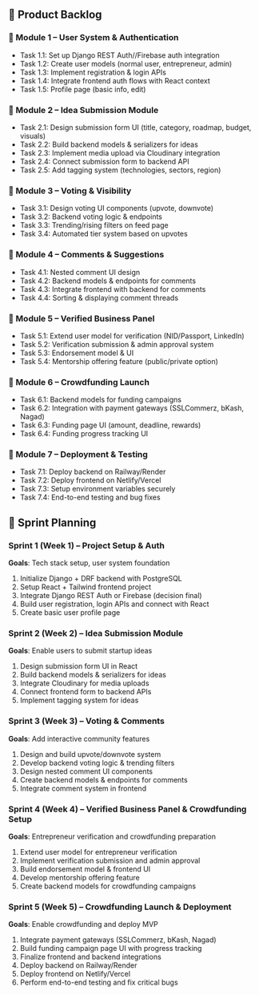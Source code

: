 ## 📝 **Product Backlog**

### **🔹 Module 1 – User System & Authentication**
* Task 1.1: Set up Django REST Auth//Firebase auth integration
* Task 1.2: Create user models (normal user, entrepreneur, admin)
* Task 1.3: Implement registration & login APIs
* Task 1.4: Integrate frontend auth flows with React context
* Task 1.5: Profile page (basic info, edit)

### **🔹 Module 2 – Idea Submission Module**
* Task 2.1: Design submission form UI (title, category, roadmap, budget, visuals)
* Task 2.2: Build backend models & serializers for ideas
* Task 2.3: Implement media upload via Cloudinary integration
* Task 2.4: Connect submission form to backend API
* Task 2.5: Add tagging system (technologies, sectors, region)


### **🔹 Module 3 – Voting & Visibility**
* Task 3.1: Design voting UI components (upvote, downvote)
* Task 3.2: Backend voting logic & endpoints
* Task 3.3: Trending/rising filters on feed page
* Task 3.4: Automated tier system based on upvotes

### **🔹 Module 4 – Comments & Suggestions**
* Task 4.1: Nested comment UI design
* Task 4.2: Backend models & endpoints for comments
* Task 4.3: Integrate frontend with backend for comments
* Task 4.4: Sorting & displaying comment threads

### **🔹 Module 5 – Verified Business Panel**
* Task 5.1: Extend user model for verification (NID/Passport, LinkedIn)
* Task 5.2: Verification submission & admin approval system
* Task 5.3: Endorsement model & UI
* Task 5.4: Mentorship offering feature (public/private option)

### **🔹 Module 6 – Crowdfunding Launch**
* Task 6.1: Backend models for funding campaigns
* Task 6.2: Integration with payment gateways (SSLCommerz, bKash, Nagad)
* Task 6.3: Funding page UI (amount, deadline, rewards)
* Task 6.4: Funding progress tracking UI

### **🔹 Module 7 – Deployment & Testing**
* Task 7.1: Deploy backend on Railway/Render
* Task 7.2: Deploy frontend on Netlify/Vercel
* Task 7.3: Setup environment variables securely
* Task 7.4: End-to-end testing and bug fixes


## 📅 **Sprint Planning**

### **Sprint 1 (Week 1) – Project Setup & Auth**
**Goals**: Tech stack setup, user system foundation
1. Initialize Django + DRF backend with PostgreSQL
2. Setup React + Tailwind frontend project
3. Integrate Django REST Auth or Firebase (decision final)
4. Build user registration, login APIs and connect with React
5. Create basic user profile page

### **Sprint 2 (Week 2) – Idea Submission Module**
**Goals**: Enable users to submit startup ideas
1. Design submission form UI in React
2. Build backend models & serializers for ideas
3. Integrate Cloudinary for media uploads
4. Connect frontend form to backend APIs
5. Implement tagging system for ideas

### **Sprint 3 (Week 3) – Voting & Comments**
**Goals**: Add interactive community features
1. Design and build upvote/downvote system
2. Develop backend voting logic & trending filters
3. Design nested comment UI components
4. Create backend models & endpoints for comments
5. Integrate comment system in frontend

### **Sprint 4 (Week 4) – Verified Business Panel & Crowdfunding Setup**
**Goals**: Entrepreneur verification and crowdfunding preparation
1. Extend user model for entrepreneur verification
2. Implement verification submission and admin approval
3. Build endorsement model & frontend UI
4. Develop mentorship offering feature
5. Create backend models for crowdfunding campaigns

### **Sprint 5 (Week 5) – Crowdfunding Launch & Deployment**
**Goals**: Enable crowdfunding and deploy MVP
1. Integrate payment gateways (SSLCommerz, bKash, Nagad)
2. Build funding campaign page UI with progress tracking
3. Finalize frontend and backend integrations
4. Deploy backend on Railway/Render
5. Deploy frontend on Netlify/Vercel
6. Perform end-to-end testing and fix critical bugs
